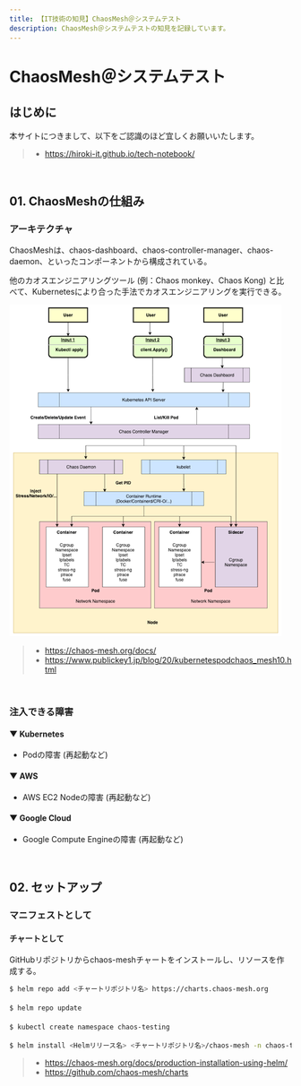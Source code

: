 ```yaml
---
title: 【IT技術の知見】ChaosMesh＠システムテスト
description: ChaosMesh＠システムテストの知見を記録しています。
---
```


# ChaosMesh＠システムテスト

## はじめに

本サイトにつきまして、以下をご認識のほど宜しくお願いいたします。

> - https://hiroki-it.github.io/tech-notebook/

<br>

## 01. ChaosMeshの仕組み

### アーキテクチャ

ChaosMeshは、chaos-dashboard、chaos-controller-manager、chaos-daemon、といったコンポーネントから構成されている。

他のカオスエンジニアリングツール (例：Chaos monkey、Chaos Kong) と比べて、Kubernetesにより合った手法でカオスエンジニアリングを実行できる。

![chaos-mesh_architecture](https://raw.githubusercontent.com/hiroki-it/tech-notebook-images/master/images/chaos-mesh_architecture.png)

> - https://chaos-mesh.org/docs/
> - https://www.publickey1.jp/blog/20/kubernetespodchaos_mesh10.html

<br>

### 注入できる障害

#### ▼ Kubernetes

- Podの障害 (再起動など)

#### ▼ AWS

- AWS EC2 Nodeの障害 (再起動など)

#### ▼ Google Cloud

- Google Compute Engineの障害 (再起動など)

<br>

## 02. セットアップ

### マニフェストとして

#### チャートとして

GitHubリポジトリからchaos-meshチャートをインストールし、リソースを作成する。

```bash
$ helm repo add <チャートリポジトリ名> https://charts.chaos-mesh.org

$ helm repo update

$ kubectl create namespace chaos-testing

$ helm install <Helmリリース名> <チャートリポジトリ名>/chaos-mesh -n chaos-testing --version <バージョンタグ>
```

> - https://chaos-mesh.org/docs/production-installation-using-helm/
> - https://github.com/chaos-mesh/charts

<br>
